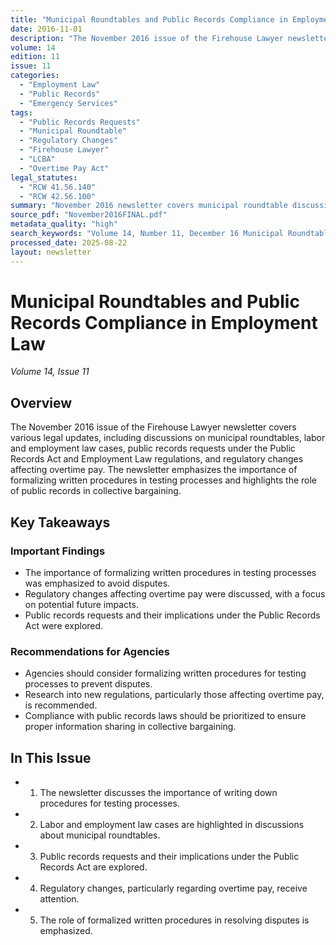 ```yaml
---
title: "Municipal Roundtables and Public Records Compliance in Employment Law"
date: 2016-11-01
description: "The November 2016 issue of the Firehouse Lawyer newsletter covers various legal updates, including discussions on municipal roundtables, labor and employment law cases, public records requests under the Public Records Act and Employment Law regulations, and regulatory changes affecting overtime pay. The newsletter emphasizes the importance of formalizing written procedures in testing processes and highlights the role of public records in collective bargaining."
volume: 14
edition: 11
issue: 11
categories:
  - "Employment Law"
  - "Public Records"
  - "Emergency Services"
tags:
  - "Public Records Requests"
  - "Municipal Roundtable"
  - "Regulatory Changes"
  - "Firehouse Lawyer"
  - "LCBA"
  - "Overtime Pay Act"
legal_statutes:
  - "RCW 41.56.140"
  - "RCW 42.56.100"
summary: "November 2016 newsletter covers municipal roundtable discussions on labor and employment law, examines public records requests compliance under Public Records Act RCW 42.56.100 and Employment Law regulations RCW 41.56.140, analyzes regulatory changes affecting overtime pay implementation, emphasizes importance of formalizing written procedures in testing processes to prevent disputes, and highlights public records role in collective bargaining negotiations."
source_pdf: "November2016FINAL.pdf"
metadata_quality: "high"
search_keywords: "Volume 14, Number 11, December 16 Municipal Roundtable, Public Records Requests, Regulatory Changes, Municipal Roundtable, LCBA, Overtime Pay Act, Firehouse Lawyer, November 2016"
processed_date: 2025-08-22
layout: newsletter
---
```


# Municipal Roundtables and Public Records Compliance in Employment Law

*Volume 14, Issue 11*

## Overview

The November 2016 issue of the Firehouse Lawyer newsletter covers various legal updates, including discussions on municipal roundtables, labor and employment law cases, public records requests under the Public Records Act and Employment Law regulations, and regulatory changes affecting overtime pay. The newsletter emphasizes the importance of formalizing written procedures in testing processes and highlights the role of public records in collective bargaining.

## Key Takeaways

### Important Findings

- The importance of formalizing written procedures in testing processes was emphasized to avoid disputes.
- Regulatory changes affecting overtime pay were discussed, with a focus on potential future impacts.
- Public records requests and their implications under the Public Records Act were explored.

### Recommendations for Agencies

- Agencies should consider formalizing written procedures for testing processes to prevent disputes.
- Research into new regulations, particularly those affecting overtime pay, is recommended.
- Compliance with public records laws should be prioritized to ensure proper information sharing in collective bargaining.

## In This Issue

- 1. The newsletter discusses the importance of writing down procedures for testing processes.
- 2. Labor and employment law cases are highlighted in discussions about municipal roundtables.
- 3. Public records requests and their implications under the Public Records Act are explored.
- 4. Regulatory changes, particularly regarding overtime pay, receive attention.
- 5. The role of formalized written procedures in resolving disputes is emphasized.

